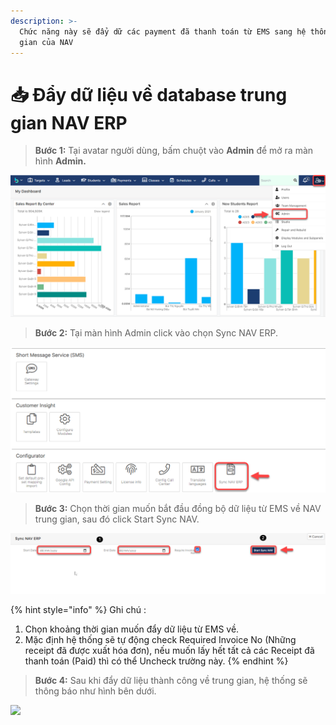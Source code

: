 ```yaml
---
description: >-
  Chức năng này sẽ đẩy dữ các payment đã thanh toán từ EMS sang hệ thống trung
  gian của NAV
---
```


# 📥 Đẩy dữ liệu về database trung gian NAV ERP

> **Bước 1:** Tại avatar người dùng, bấm chuột vào **Admin** để mở ra màn hình **Admin.**

![](<../.gitbook/assets/1 (4).png>)

> **Bước 2:** Tại màn hình Admin click vào chọn Sync NAV ERP.

![](<../.gitbook/assets/2 (3).png>)

> **Bước 3:** Chọn thời gian muốn bắt đầu đồng bộ dữ liệu từ EMS về NAV trung gian, sau đó click Start Sync NAV.

![](<../.gitbook/assets/3 (4).png>)

{% hint style="info" %}
Ghi chú :

1. Chọn khoảng thời gian muốn đẩy dữ liệu từ EMS về.
2. Mặc định hệ thống sẽ tự động check Required Invoice No (Những receipt đã được xuất hóa đơn), nếu muốn lấy hết tất cả các Receipt đã thanh toán (Paid) thì có thể Uncheck trường này.
{% endhint %}

> **Bước 4:** Sau khi đẩy dữ liệu thành công về trung gian, hệ thống sẽ thông báo như hình bên dưới.

![](../.gitbook/assets/photo\_2021-01-28\_13-09-02.jpg)
